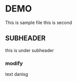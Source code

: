 # DEMO

This is sample file 
this is second

## SUBHEADER
this is under subheader

### modify
text
danisg
